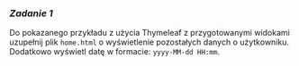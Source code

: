 ### _Zadanie 1_

Do pokazanego przykładu z użycia Thymeleaf z przygotowanymi widokami uzupełnij plik `home.html` o wyświetlenie pozostałych danych o użytkowniku.
Dodatkowo wyświetl datę w formacie: `yyyy-MM-dd HH:mm`.
